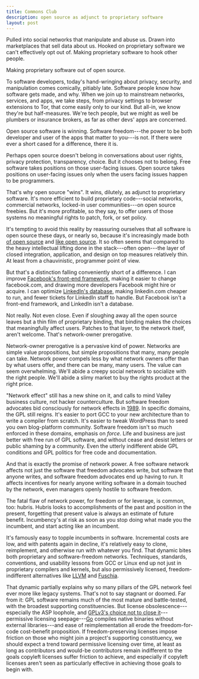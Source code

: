 ```yaml
---
title: Commons Club
description: open source as adjunct to proprietary software
layout: post
---
```


Pulled into social networks that manipulate and abuse us.
Drawn into marketplaces that sell data about us.  Hooked on
proprietary software we can't effectively opt out of.
Making proprietary software to hook other people.

Making proprietary software out of open source.

To software developers, today's hand-wringing about privacy,
security, and manipulation comes comically, pitiably late.
Software people know how software gets made, and why.  When
we join up to mainstream networks, services, and apps, we
take steps, from privacy settings to browser extensions to
Tor, that come easily only to our kind.  But all-in, we know
they're but half-measures.  We're tech people, but we might
as well be plumbers or insurance brokers, as far as other
devs' apps are concerned.

Open source software is winning.  Software freedom---the
power to be both developer and user of the apps that matter
to you---is not.  If there were ever a short cased for a
difference, there it is.

Perhaps open source doesn't belong in conversations about
user rights, privacy protection, transparency, choice.  But
it chooses not to belong.  Free software takes positions on
those user-facing issues.  Open source takes positions on
user-facing issues only when the users facing issues happen
to be programmers.

That's why open source "wins".  It wins, dilutely, as
adjunct to proprietary software.  It's more efficient to
build proprietary code---social networks, commercial
networks, locked-in user communities---on open source
freebies.  But it's more profitable, so they say, to offer
users of those systems no meaningful rights to patch, fork,
or set policy.

It's tempting to avoid this reality by reassuring ourselves
that all software is open source these days, or nearly so,
because it's increasingly made both [of open source][usage]
and [like open source][innersource]. It so often seems that
compared to the heavy intellectual lifting done in the
stack---often open---the layer of closed integration,
application, and design on top measures relatively thin.  At
least from a chauvinistic, programmer point of view.

[usage]: https://www.blackducksoftware.com/about/news-events/releases/companies-lack-open-source-policies

[innersource]: https://en.wikipedia.org/wiki/Inner_source

But that's a distinction falling conveniently short of a
difference.  I can improve [Facebook's front-end
framework][react], making it easier to change facebook.com,
and drawing more developers Facebook might hire or acquire.
I can optimize [LinkedIn's database][kafka], making
linkedin.com cheaper to run, and fewer tickets for LinkedIn
staff to handle.  But Facebook isn't a front-end framework,
and LinkedIn isn't a database.

[react]: https://reactjs.org

[kafka]: https://kafka.apache.org

Not really.  Not even close.  Even if sloughing away all the
open source leaves but a thin film of proprietary binding,
that binding makes the choices that meaningfully affect
users.  Patches to that layer, to the network itself, aren't
welcome.  That's network-owner prerogative.

Network-owner prerogative is a pervasive kind of power.
Networks are simple value propositions, but simple
propositions that many, many people can take.  Network power
compels less by what network owners offer than by what users
offer, and there can be many, many users.  The value can
seem overwhelming.  We'll abide a creepy social network to
socialize with the right people. We'll abide a slimy market
to buy the rights product at the right price.

"Network effect" still has a new shine on it, and calls to
mind Valley business culture, not hacker counterculture. But
software freedom advocates bid consciously for network
effects in [1989].  In specific domains, the GPL still
reigns. It's easier to port GCC to your new architecture
than to write a compiler from scratch. It's easier to tweak
WordPress than to seed you own blog-platform community.
Software freedom isn't so much enforced in these domains,
emphasis on _force_.  Life and business are just better with
free run of GPL software, and without cease and desist
letters or public shaming by a community.  Even the utterly
indifferent abide GPL conditions and GPL politics for free
code and documentation.

[1989]: https://www.gnu.org/licenses/old-licenses/gpl-1.0.en.html

And that is exactly the promise of network power.  A free
software network affects not just the software that freedom
advocates write, but software that anyone writes, and
software freedom advocates end up having to run. It affects
incentives for nearly anyone writing software in a domain
touched by the network, even managers openly hostile to
software freedom.

The fatal flaw of network power, for freedom or for
leverage, is common, too: hubris.  Hubris looks to
accomplishments of the past and position in the present,
forgetting that present value is always an estimate of
future benefit. Incumbency's at risk as soon as you stop
doing what made you the incumbent, and start acting like an
incumbent.

It's famously easy to topple incumbents in software.
Incremental costs are low, and with patents again in
decline, it's relatively easy to clone, reimplement, and
otherwise run with whatever you find.  That dynamic bites
both proprietary and software-freedom networks.  Techniques,
standards, conventions, and usability lessons from GCC or
Linux end up not just in proprietary compilers and kernels,
but also permissively licensed, freedom-indifferent
alternatives like [LLVM] and [Fuschia].

[LLVM]: https://llvm.org

[Fuschia]: https://en.wikipedia.org/wiki/Google_Fuchsia

That dynamic partially explains why so many pillars of the
GPL network feel ever more like legacy systems.  That's not
to say stagnant or doomed.  Far from it: GPL software
remains much of the most mature and battle-tested, with the
broadest supporting constituencies.  But license
obsolescence---especially the ASP loophole, and [GPLv3's
choice not to close it][GPLv3]---permissive licensing
seepage---[Go] compiles native binaries without external
libraries---and ease of reimplementation all erode the
freedom-for-code cost-benefit proposition.  If
freedom-preserving licenses impose friction on those who
might join a project's supporting constituency, we should
expect a trend toward permissive licensing over time, at
least as long as contributors and would-be contributors
remain indifferent to the goals copyleft licenses suffer
friction to achieve, and especially if copyleft licenses
aren't seen as particularly effective in achieving those
goals to begin with.

[Go]: https://golang.org

[GPLv3]: http://redmonk.com/sogrady/2009/04/15/open-source-licensing-in-a-networked-age/
